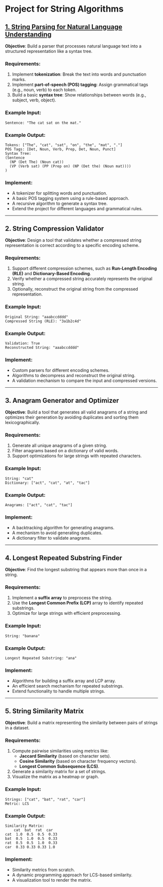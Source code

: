 # Project for String Algorithms

## **[1. String Parsing for Natural Language Understanding](./1/)**

**Objective**: Build a parser that processes natural language text into a structured representation like a syntax tree.

### **Requirements**:

1. Implement **tokenization**: Break the text into words and punctuation marks.
2. Implement **part-of-speech (POS) tagging**: Assign grammatical tags (e.g., noun, verb) to each token.
3. Build a basic **syntax tree**: Show relationships between words (e.g., subject, verb, object).

### **Example Input**:

```plaintext
Sentence: "The cat sat on the mat."
```

### **Example Output**:

```plaintext
Tokens: ["The", "cat", "sat", "on", "the", "mat", "."]
POS Tags: [Det, Noun, Verb, Prep, Det, Noun, Punct]
Syntax Tree:
(Sentence
  (NP (Det The) (Noun cat))
  (VP (Verb sat) (PP (Prep on) (NP (Det the) (Noun mat))))
)
```

### **Implement**:

- A tokenizer for splitting words and punctuation.
- A basic POS tagging system using a rule-based approach.
- A recursive algorithm to generate a syntax tree.
- Extend the project for different languages and grammatical rules.

---

## **2. String Compression Validator**

**Objective**: Design a tool that validates whether a compressed string representation is correct according to a specific encoding scheme.

### **Requirements**:

1. Support different compression schemes, such as **Run-Length Encoding (RLE)** and **Dictionary-Based Encoding**.
2. Verify whether a compressed string accurately represents the original string.
3. Optionally, reconstruct the original string from the compressed representation.

### **Example Input**:

```plaintext
Original String: "aaabccdddd"
Compressed String (RLE): "3a1b2c4d"
```

### **Example Output**:

```plaintext
Validation: True
Reconstructed String: "aaabccdddd"
```

### **Implement**:

- Custom parsers for different encoding schemes.
- Algorithms to decompress and reconstruct the original string.
- A validation mechanism to compare the input and compressed versions.

---

## **3. Anagram Generator and Optimizer**

**Objective**: Build a tool that generates all valid anagrams of a string and optimizes their generation by avoiding duplicates and sorting them lexicographically.

### **Requirements**:

1. Generate all unique anagrams of a given string.
2. Filter anagrams based on a dictionary of valid words.
3. Support optimizations for large strings with repeated characters.

### **Example Input**:

```plaintext
String: "cat"
Dictionary: ["act", "cat", "at", "tac"]
```

### **Example Output**:

```plaintext
Anagrams: ["act", "cat", "tac"]
```

### **Implement**:

- A backtracking algorithm for generating anagrams.
- A mechanism to avoid generating duplicates.
- A dictionary filter to validate anagrams.

---

## **4. Longest Repeated Substring Finder**

**Objective**: Find the longest substring that appears more than once in a string.

### **Requirements**:

1. Implement a **suffix array** to preprocess the string.
2. Use the **Longest Common Prefix (LCP)** array to identify repeated substrings.
3. Optimize for large strings with efficient preprocessing.

### **Example Input**:

```plaintext
String: "banana"
```

### **Example Output**:

```plaintext
Longest Repeated Substring: "ana"
```

### **Implement**:

- Algorithms for building a suffix array and LCP array.
- An efficient search mechanism for repeated substrings.
- Extend functionality to handle multiple strings.

---

## **5. String Similarity Matrix**

**Objective**: Build a matrix representing the similarity between pairs of strings in a dataset.

### **Requirements**:

1. Compute pairwise similarities using metrics like:
   - **Jaccard Similarity** (based on character sets).
   - **Cosine Similarity** (based on character frequency vectors).
   - **Longest Common Subsequence (LCS)**.
2. Generate a similarity matrix for a set of strings.
3. Visualize the matrix as a heatmap or graph.

### **Example Input**:

```plaintext
Strings: ["cat", "bat", "rat", "car"]
Metric: LCS
```

### **Example Output**:

```plaintext
Similarity Matrix:
    cat  bat  rat  car
cat  1.0  0.5  0.5  0.33
bat  0.5  1.0  0.5  0.33
rat  0.5  0.5  1.0  0.33
car  0.33 0.33 0.33 1.0
```

### **Implement**:

- Similarity metrics from scratch.
- A dynamic programming approach for LCS-based similarity.
- A visualization tool to render the matrix.
